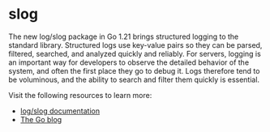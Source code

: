 # slog

The new log/slog package in Go 1.21 brings structured logging to the standard library. Structured logs use key-value pairs so they can be parsed, filtered, searched, and analyzed quickly and reliably. For servers, logging is an important way for developers to observe the detailed behavior of the system, and often the first place they go to debug it. Logs therefore tend to be voluminous, and the ability to search and filter them quickly is essential.

Visit the following resources to learn more:

- [log/slog documentation](https://pkg.go.dev/log/slog)
- [The Go blog](https://go.dev/blog/slog)
